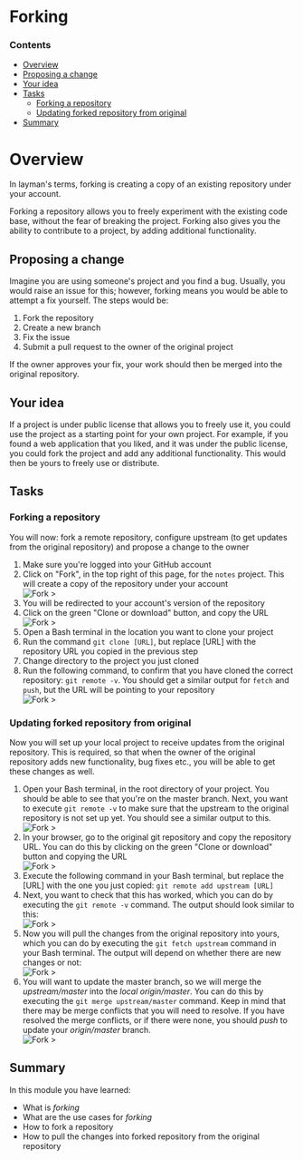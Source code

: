 <!--PROPS
{
	"estTime": 10
}
-->
# Forking

<!--TOC_START-->
### Contents
- [Overview](#overview)
- [Proposing a change](#proposing-a-change)
- [Your idea](#your-idea)
- [Tasks](#tasks)
	- [Forking a repository](#forking-a-repository)
	- [Updating forked repository from original](#updating-forked-repository-from-original)
- [Summary](#summary)

<!--TOC_END-->
# Overview

In layman's terms, forking is creating a copy of an existing repository under your account. 

Forking a repository allows you to freely experiment with the existing code base, without the fear of breaking the project.
Forking also gives you the ability to contribute to a project, by adding additional functionality. 

## Proposing a change

Imagine you are using someone's project and you find a bug. Usually, you would raise an issue for this; however, forking means you would be able to attempt a fix yourself. 
The steps would be:
1. Fork the repository
2. Create a new branch
3. Fix the issue
4. Submit a pull request to the owner of the original project

If the owner approves your fix, your work should then be merged into the original repository.

## Your idea 

If a project is under public license that allows you to freely use it, you could use the project as a starting point for
your own project. For example, if you found a web application that you liked, and it was under the public license,
you could fork the project and add any additional functionality. This would then be yours to freely use or distribute.

## Tasks
### Forking a repository

You will now: fork a remote repository, configure upstream (to get updates from the original repository) and propose a change to the owner

1. Make sure you're logged into your GitHub account
2. Click on "Fork", in the top right of this page, for the `notes` project. This will create a copy of the repository under your account <br />
![Fork >](https://imgur.com/X0bNG7K.png)
3. You will be redirected to your account's version of the repository
4. Click on the green "Clone or download" button, and copy the URL <br />
![Fork >](https://imgur.com/hkzKOvt.png)
5. Open a Bash terminal in the location you want to clone your project
6. Run the command `git clone [URL]`, but replace [URL] with the repository URL you copied in the previous step
7. Change directory to the project you just cloned
8. Run the following command, to confirm that you have cloned the correct repository: `git remote -v`. You should get a 
similar output for `fetch` and `push`, but the URL will be pointing to your repository <br />
![Fork >](https://imgur.com/FOASYQ2.png)

### Updating forked repository from original

Now you will set up your local project to receive updates from the original repository. This is required, so that when
the owner of the original repository adds new functionality, bug fixes etc., you will be able to get these changes as well.

1. Open your Bash terminal, in the root directory of your project. You should be able to see that you're on the master 
branch. Next, you want to execute `git remote -v` to make sure that the upstream to the original repository is not set up yet.
You should see a similar output to this. <br />
![Fork >](https://imgur.com/lqS0EUr.png)
2. In your browser, go to the original git repository and copy the repository URL. You can do this by clicking on the
green "Clone or download" button and copying the URL <br />
![Fork >](https://imgur.com/hkzKOvt.png)
3. Execute the following command in your Bash terminal, but replace the [URL] with the one you just copied:
`git remote add upstream [URL]` 
4. Next, you want to check that this has worked, which you can do by executing the `git remote -v` command.
The output should look similar to this: <br />
![Fork >](https://imgur.com/KpAfGaP.png)
5. Now you will pull the changes from the original repository into yours, which you can do by executing the `git fetch upstream` command in your
Bash terminal. The output will depend on whether there are new changes or not: <br />
![Fork >](https://imgur.com/L7S2JB1.png)
6. You will want to update the master branch, so we will merge the *upstream/master* into the *local origin/master*. You can do this
by executing the `git merge upstream/master` command. Keep in mind that there may be merge conflicts that you will
 need to resolve. If you have resolved the merge conflicts, or if there were none, you should *push* to update your 
 *origin/master* branch. <br />
![Fork >](https://imgur.com/OYejtWC.png)

## Summary

In this module you have learned: 
* What is *forking*
* What are the use cases for *forking*
* How to fork a repository
* How to pull the changes into forked repository from the original repository
